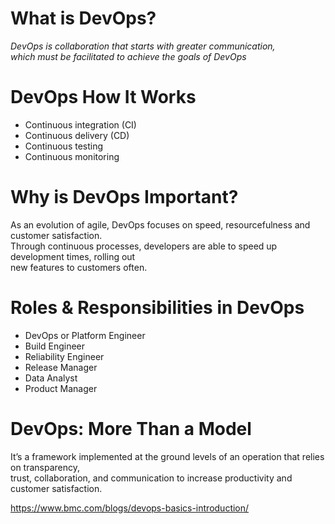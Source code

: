 # What is DevOps?

_DevOps is collaboration that starts with greater communication,     
which must be facilitated to achieve the goals of DevOps_

# DevOps How It Works

* Continuous integration (CI)
* Continuous delivery (CD)
* Continuous testing
* Continuous monitoring

# Why is DevOps Important?

 As an evolution of agile, DevOps focuses on speed, resourcefulness and customer satisfaction.  
 Through continuous processes, developers are able to speed up development times, rolling out  
 new features to customers often.
 
# Roles & Responsibilities in DevOps

* DevOps or Platform Engineer
* Build Engineer
* Reliability Engineer
* Release Manager
* Data Analyst
* Product Manager 

# DevOps: More Than a Model

 It’s a framework implemented at the ground levels of an operation that relies on transparency,  
 trust, collaboration, and communication to increase productivity and customer satisfaction.  
 
 https://www.bmc.com/blogs/devops-basics-introduction/
 
